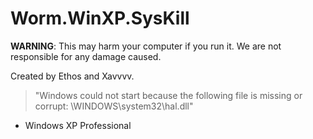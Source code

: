 # Worm.WinXP.SysKill
**WARNING**:
This may harm your computer if you run it. We are not responsible for any damage caused.

Created by Ethos and Xavvvv.

> "Windows could not start because the following file is missing or corrupt: <Windows Root>\WINDOWS\system32\hal.dll"
- Windows XP Professional
